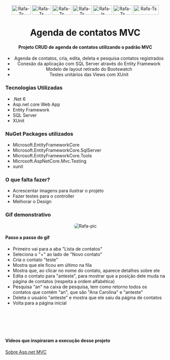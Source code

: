 
<div align="center">
<img align="center" alt="Rafa-Ts" height="30" width="60" src="https://img.shields.io/badge/.NET-5C2D91?style=for-the-badge&logo=.net&logoColor=white" />
  <img align="center" alt="Rafa-Ts" height="30" width="60" src="https://img.shields.io/badge/Visual%20Studio-5C2D91.svg?style=for-the-badge&logo=visual-studio&logoColor=white" />
<img align="center" alt="Rafa-Ts" height="30" width="60" src="https://img.shields.io/badge/c%23-%23239120.svg?style=for-the-badge&logo=c-sharp&logoColor=white" />
<img align="center" alt="Rafa-Ts" height="30" width="60" src="https://img.shields.io/badge/html5-%23E34F26.svg?style=for-the-badge&logo=html5&logoColor=white" />
<img align="center" alt="Rafa-Js" height="30" width="60" src="https://img.shields.io/badge/css3-%231572B6.svg?style=for-the-badge&logo=css3&logoColor=white">
<img align="center" alt="Rafa-Ts" height="30" width="60" src="https://img.shields.io/badge/Windows-0078D6?style=for-the-badge&logo=windows&logoColor=white">
<img align="center" alt="Rafa-Ts" height="30" width="80" src="https://img.shields.io/badge/Microsoft%20SQL%20Sever-CC2927?style=for-the-badge&logo=microsoft%20sql%20server&logoColor=white" />
</div>

<div align="center">
  <h1>Agenda de contatos MVC</h1>
  <h4>Projeto CRUD de agenda de contatos utilizando o padrão MVC</h4>
  <ul>
    <li>Agenda de contatos, cria, edita, deleta e pesquisa contatos registrados</li>
    <li>Conexão da aplicação com SQL Server através do Entity Framework</li>
    <li>Modelo de layout retirado do Bootswatch</li>
    <li>Testes unitários das Views com XUnit</li>
  </ul>
</div>

### Tecnologias Utilizadas

- .Net 6
- Asp.net core Web App
- Entity Framework
- SQL Server
- XUnit


### NuGet Packages utilizados

- Microsoft.EntityFrameworkCore
- Microsoft.EntityFrameworkCore.SqlServer
- Microsoft.EntityFrameworkCore.Tools
- Microsoft.AspNetCore.Mvc.Testing
- xunit

### O que falta fazer?

- Acrescentar imagens para ilustrar o projeto
- Fazer testes para o controller
- Melhorar o Design

### Gif demonstrativo
<div align="center">
<img align="center" alt="Rafa-pic" style="border-radius:100px;" src="https://media.discordapp.net/attachments/951643233665044541/1057765625243635772/ezgif.com-gif-maker5.gif">
</div>

#### Passo a passo do gif
- Primeiro vai para a aba "Lista de contatos"
- Seleciona o "+" ao lado de "Novo contato"
- Cria o contato "teste"
- Mostra que ele ficou em último na fila
- Mostra que, ao clicar no nome do contato, aparece detalhes sobre ele
- Edita o contato para "anteste", para mostrar que a posição dele muda na página de contatos (respeita a ordem alfabética)
- Pesquisa "an" na caixa de pesquisa, tem como retorno todos os contatos que contém "an", que são "Ana Carolina" e "anteste"
- Deleta o usuário "anteste" e mostra que ele saiu da página de contatos
- Volta para a página inicial

</br>
</br>
</br>
</br>

#### Vídeos que inspiraram a execução desse projeto
[Sobre Asp.net MVC](https://www.youtube.com/watch?v=hZ1DASYd9rk)
